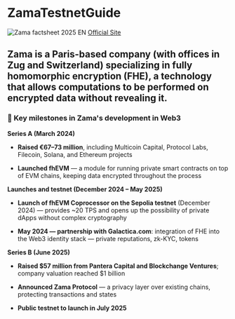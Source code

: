 # ZamaTestnetGuide

![Zama factsheet 2025 EN](https://github.com/user-attachments/assets/984fce0c-df58-4f97-8646-02b45ce47afc)
[Official Site](zama.ai)

## Zama is a Paris-based company (with offices in Zug and Switzerland) specializing in fully homomorphic encryption (FHE), a technology that allows computations to be performed on encrypted data without revealing it.

### 🚀 Key milestones in Zama's development in Web3

**Series A (March 2024)**
- **Raised €67–73 million**, including Multicoin Capital, Protocol Labs, Filecoin, Solana, and Ethereum projects


- **Launched fhEVM** — a module for running private smart contracts on top of EVM chains, keeping data encrypted throughout the process 


**Launches and testnet (December 2024 – May 2025)**
- **Launch of fhEVM Coprocessor on the Sepolia testnet** (December 2024) — provides ~20 TPS and opens up the possibility of private dApps without complex cryptography 


- **May 2024 — partnership with Galactica.com**: integration of FHE into the Web3 identity stack — private reputations, zk-KYC, tokens


**Series B (June 2025)**
- **Raised $57 million from Pantera Capital and Blockchange Ventures**; company valuation reached $1 billion


- **Announced Zama Protocol** — a privacy layer over existing chains, protecting transactions and states

- **Public testnet to launch in July 2025**
